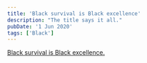 ```yaml
---
title: 'Black survival is Black excellence'
description: "The title says it all."
pubDate: '1 Jun 2020'
tags: ['Black']
---
```


[Black survival is Black excellence.](/jardim/black/)